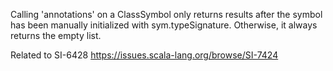 Calling 'annotations' on a ClassSymbol only returns results after the symbol has been manually initialized with sym.typeSignature. Otherwise, it always returns the empty list.

Related to SI-6428
https://issues.scala-lang.org/browse/SI-7424
